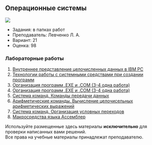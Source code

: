 ## Операционные системы

![](https://img.shields.io/badge/Programming%20lang-Assembler-informational?style=flat-square&logoColor=white&color=5194f0)

- Задания: в папках работ
- Преподаватель: Левченко Л. А.
- Вариант: 21 
- Оценка: 98

### Лабораторные работы
 1. [Внутреннее представление целочисленных данных в IBM PC](https://github.com/xairaven/kpi_labs/tree/main/2ndSemester/Operating%20Systems/Lab1)<br>
 2. [Технологии работы с системными средствами при создании программ](https://github.com/xairaven/KPI-Labs/tree/main/2ndSemester/Operating%20Systems/Lab2)<br>
 3. [Организация программ .EXE и .COM (3-4 одна работа)](https://github.com/xairaven/KPI-Labs/tree/main/2ndSemester/Operating%20Systems/Lab3-4)<br>
 4. [Организация программ .EXE и .COM (3-4 одна работа)](https://github.com/xairaven/KPI-Labs/tree/main/2ndSemester/Operating%20Systems/Lab3-4)<br>
 5. [Система команд. Команды передачи данных](https://github.com/xairaven/KPI-Labs/tree/main/2ndSemester/Operating%20Systems/Lab5)<br>
 6. [Арифметические команды. Вычисление целочисельных арифметических выражений](https://github.com/xairaven/KPI-Labs/tree/main/2ndSemester/Operating%20Systems/Lab6)<br>
 7. [Система команд. Организация условных переходов](https://github.com/xairaven/KPI-Labs/tree/main/2ndSemester/Operating%20Systems/Lab7)<br>
 8. [Макросредства языка Ассемблер](https://github.com/xairaven/KPI-Labs/tree/main/2ndSemester/Operating%20Systems/Lab8)<br>

Используйте размещенные здесь материалы **исключительно** для проверки написанных вами решений.<br>
Все права на учебные материалы принадлежат преподавателю.
